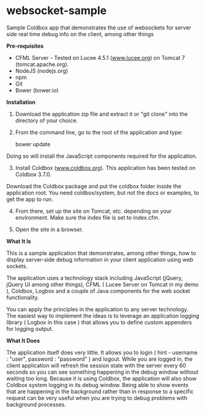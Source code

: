 # websocket-sample
Sample Coldbox app that demonstrates the use of websockets for server side real time debug info on the client, among other things

**Pre-requisites**

- CFML Server - Tested on Lucee 4.5.1 (www.lucee.org) on Tomcat 7 (tomcat.apache.org).
- NodeJS (nodejs.org)
- npm 
- Git
- Bower (bower.io)


**Installation**


1. Download the application zip file and extract it or "git clone" into the directory of your choice.

2. From the command line, go to the root of the application and type:

    bower update
	
Doing so will install the JavaScript components required for the application.

3. Install Coldbox (www.coldbox.org). This application has been tested on Coldbox 3.7.0. 

Download the Coldbox package and put the coldbox folder inside the application root. You need coldbox/system, but not the docs or examples, to get the app to run.

4. From there, set up the site on Tomcat, etc. depending on your environment. Make sure the index file is set to index.cfm.

5. Open the site in a browser. 

**What It Is**

This is a sample application that demonstrates, among other things, how to display server-side debug information in your client application using web sockets.

The application uses a technology stack including JavaScript (jQuery, jQuery UI among other things), CFML ( Lucee Server on Tomcat in my demo ), Coldbox, Logbox and a couple of Java components for the web socket functionality.

You can apply the principles in the application to any server technology. The easiest way to implement the ideas is to leverage an application logging library ( Logbox in this case ) that allows you to define custom appenders for logging output.

**What It Does**

The application itself does very little. It allows you to login ( hint - username : "user", password : "password" ) and logout. 
While you are logged in, the client application will refresh the session state with the server every 60 seconds so you can see something happening in the debug window without waiting too long. 
Because it is using Coldbox, the application will also show Coldbox system logging in its debug window. Being able to show events that are happening in the background rather than in response to a specific request can be very useful when you are trying to debug problems with background processes.
